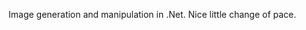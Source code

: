 <!--
id: 254888702
link: http://kevinisom.info/post/254888702/image-generation-and-manipulation-in-net-nice
slug: image-generation-and-manipulation-in-net-nice
date: Tue Nov 24 2009 13:02:34 GMT+1300 (NZDT)
raw: {"blog_name":"kevinisom","id":254888702,"post_url":"http://kevinisom.info/post/254888702/image-generation-and-manipulation-in-net-nice","slug":"image-generation-and-manipulation-in-net-nice","type":"text","date":"2009-11-24 00:02:34 GMT","timestamp":1259020954,"state":"published","format":"html","reblog_key":"bIcOt7Cv","tags":[],"short_url":"http://tmblr.co/Zw68YyFCKh_","highlighted":[],"feed_item":"http://twitter.com/kev_nz/statuses/5990772271","from_feed_id":"650289","note_count":0,"title":null,"body":"<p>Image generation and manipulation in .Net. Nice little change of pace.</p>"}
publish: 2009-11-024
tags: 
title: null
-->


Image generation and manipulation in .Net. Nice little change of pace.



